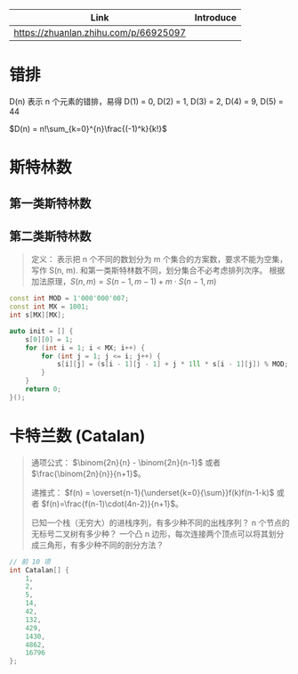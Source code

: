 |                 Link                  | Introduce |
| :-----------------------------------: | :-------: |
| https://zhuanlan.zhihu.com/p/66925097 |           |


# 错排

D(n) 表示 n 个元素的错排，易得 D(1) = 0, D(2) = 1, D(3) = 2, D(4) = 9, D(5) = 44

$D(n) = n!\sum_{k=0}^{n}\frac{(-1)^k}{k!}$

# 斯特林数

## 第一类斯特林数


## 第二类斯特林数

> 定义： 表示把 n 个不同的数划分为 m 个集合的方案数，要求不能为空集，写作 S(n, m).
> 和第一类斯特林数不同，划分集合不必考虑排列次序。
> 根据加法原理，$S(n, m) = S(n-1, m-1) + m \cdot S(n-1, m)$


```cpp
const int MOD = 1'000'000'007;
const int MX = 1001;
int s[MX][MX];

auto init = [] {
    s[0][0] = 1;
    for (int i = 1; i < MX; i++) {
        for (int j = 1; j <= i; j++) {
            s[i][j] = (s[i - 1][j - 1] + j * 1ll * s[i - 1][j]) % MOD;
        }
    }
    return 0;
}();
```


# 卡特兰数 (Catalan)

> 通项公式： $\binom{2n}{n} - \binom{2n}{n-1}$ 或者 $\frac{\binom{2n}{n}}{n+1}$。
>
> 递推式： $f(n) = \overset{n-1}{\underset{k=0}{\sum}}f(k)f(n-1-k)$ 或者 $f(n)=\frac{f(n-1)\cdot(4n-2)}{n+1}$。
>
> 已知一个栈（无穷大）的进栈序列，有多少种不同的出栈序列？
> n 个节点的无标号二叉树有多少种？
> 一个凸 n 边形，每次连接两个顶点可以将其划分成三角形，有多少种不同的剖分方法？


```cpp
// 前 10 项
int Catalan[] {
    1,
    2,
    5,
    14,
    42,
    132,
    429,
    1430,
    4862,
    16796
};
```


